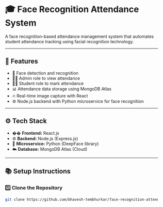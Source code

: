 # 🎓 Face Recognition Attendance System

A face recognition-based attendance management system that automates student attendance tracking using facial recognition technology.

---

## 🚀 **Features**
- 🎯 Face detection and recognition
- 🧑‍🏫 Admin role to view attendance
- 🙋‍♂️ Student role to mark attendance
- 📊 Attendance data storage using MongoDB Atlas
- 🔥 Real-time image capture with React
- ⚙️ Node.js backend with Python microservice for face recognition

---

## ⚙️ **Tech Stack**
- �� **Frontend:** React.js  
- ⚙️ **Backend:** Node.js (Express.js)  
- 🐍 **Microservice:** Python (DeepFace library)  
- ☁️ **Database:** MongoDB Atlas (Cloud)

---

## 📚 **Setup Instructions**

### 1️⃣ **Clone the Repository**
```bash
git clone https://github.com/bhavesh-tembhurkar/face-recognition-attendance.git


